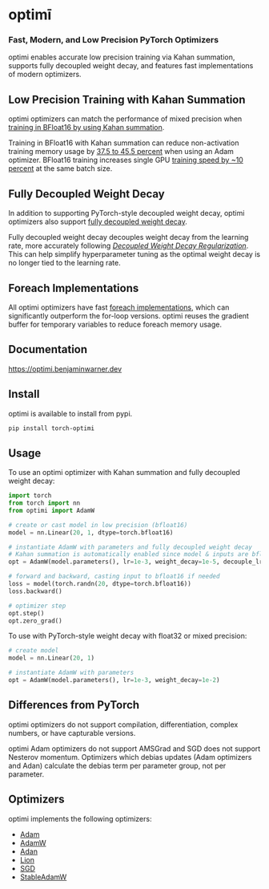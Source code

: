 # optimī

### Fast, Modern, and Low Precision PyTorch Optimizers

optimi enables accurate low precision training via Kahan summation, supports fully decoupled weight decay, and features fast implementations of modern optimizers.

## Low Precision Training with Kahan Summation

optimi optimizers can match the performance of mixed precision when [training in BFloat16 by using Kahan summation](https://optimi.benjaminwarner.dev/kahan_summation).

Training in BFloat16 with Kahan summation can reduce non-activation training memory usage by [37.5 to 45.5 percent](https://optimi.benjaminwarner.dev/kahan_summation/#memory-savings) when using an Adam optimizer. BFloat16 training increases single GPU [training speed by ~10 percent](https://optimi.benjaminwarner.dev/kahan_summation/#training-speedup) at the same batch size.

## Fully Decoupled Weight Decay

In addition to supporting PyTorch-style decoupled weight decay, optimi optimizers also support [fully decoupled weight decay](https://optimi.benjaminwarner.dev/fully_decoupled_weight_decay).

Fully decoupled weight decay decouples weight decay from the learning rate, more accurately following [*Decoupled Weight Decay Regularization*](https://arxiv.org/abs/1711.05101). This can help simplify hyperparameter tuning as the optimal weight decay is no longer tied to the learning rate.

## Foreach Implementations

All optimi optimizers have fast [foreach implementations](https://optimi.benjaminwarner.dev/foreach), which can significantly outperform the for-loop versions. optimi reuses the gradient buffer for temporary variables to reduce foreach memory usage.

## Documentation

https://optimi.benjaminwarner.dev

## Install

optimi is available to install from pypi.

```bash
pip install torch-optimi
```

## Usage

To use an optimi optimizer with Kahan summation and fully decoupled weight decay:

```python
import torch
from torch import nn
from optimi import AdamW

# create or cast model in low precision (bfloat16)
model = nn.Linear(20, 1, dtype=torch.bfloat16)

# instantiate AdamW with parameters and fully decoupled weight decay
# Kahan summation is automatically enabled since model & inputs are bfloat16
opt = AdamW(model.parameters(), lr=1e-3, weight_decay=1e-5, decouple_lr=True)

# forward and backward, casting input to bfloat16 if needed
loss = model(torch.randn(20, dtype=torch.bfloat16))
loss.backward()

# optimizer step
opt.step()
opt.zero_grad()
```

To use with PyTorch-style weight decay with float32 or mixed precision:

```python
# create model
model = nn.Linear(20, 1)

# instantiate AdamW with parameters
opt = AdamW(model.parameters(), lr=1e-3, weight_decay=1e-2)
```

## Differences from PyTorch

optimi optimizers do not support compilation, differentiation, complex numbers, or have capturable versions.

optimi Adam optimizers do not support AMSGrad and SGD does not support Nesterov momentum. Optimizers which debias updates (Adam optimizers and Adan) calculate the debias term per parameter group, not per parameter.

## Optimizers

optimi implements the following optimizers:

* [Adam](https://optimi.benjaminwarner.dev/optimizers/adam)
* [AdamW](https://optimi.benjaminwarner.dev/optimizers/adamw)
* [Adan](https://optimi.benjaminwarner.dev/optimizers/adan)
* [Lion](https://optimi.benjaminwarner.dev/optimizers/lion)
* [SGD](https://optimi.benjaminwarner.dev/optimizers/sgd)
* [StableAdamW](https://optimi.benjaminwarner.dev/optimizers/stableadamw)